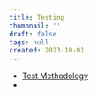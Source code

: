```yaml
---
title: Testing
thumbnail: ''
draft: false
tags: null
created: 2023-10-01
---
```


* [Test Methodology](Test%20Methodology)
* 

